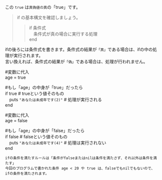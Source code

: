 この ```true``` は```真偽値の真```の「true」です。  
  
> if の基本構文を確認しましょう。   
>> if 条件式  
　条件式が真の場合に実行する処理  
end  

ifの後ろには条件式を書きます。条件式の結果が```「真」```である場合は、ifの中の処理が実行されます。  
言い換えれば、条件式の結果が```「偽」```である場合は、処理が行われません。  

#変数に代入  
age = true 
  
#もし「age」の中身が「true」だったら  
if true # trueという値そのもの  
　puts ```"あなたは未成年です(2)"``` # 処理が実行される  
end  
  
#変数に代入  
age = false  
  
#もし「age」の中身が「false」だったら  
if false # falseという値そのもの  
　puts ```"あなたは未成年です(4)"``` # 処理は実行されない  
end 
  
```ifの条件を満たすルールは「条件がfalseまたはnilは条件を満たさず、それ以外は条件を満たす」```   
```今回のプログラムで書かれた条件 age < 20 や true は、falseでもnilでもないので、ifの条件を満たされます。```  

　　
